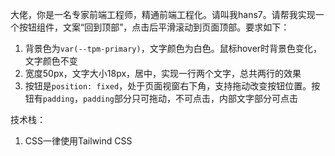 大佬，你是一名专家前端工程师，精通前端工程化。请叫我hans7。请帮我实现一个按钮组件，文案“回到顶部”，点击后平滑滚动到页面顶部。要求如下：

1. 背景色为`var(--tpm-primary)`，文字颜色为白色。鼠标hover时背景色变化，文字颜色不变
2. 宽度50px，文字大小18px，居中，实现一行两个文字，总共两行的效果
3. 按钮是`position: fixed`，处于页面视窗右下角，支持拖动改变按钮位置。按钮有`padding`，`padding`部分只可拖动，不可点击，内部文字部分可点击

技术栈：

1. CSS一律使用Tailwind CSS
